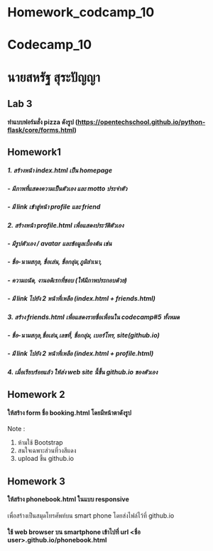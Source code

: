 # Homework_codcamp_10
# Codecamp_10
# นายสหรัฐ  สุระปัญญา

## Lab 3
#### ทำแบบฟอร์มสั่ง pizza ดังรูป  (https://opentechschool.github.io/python-flask/core/forms.html)
## Homework1
##### 1. สร้างหน้า index.html เป็น homepage 
##### - มีภาพที่แสดงความเป็นตัวเอง และ motto ประจำตัว
##### - มี link เข้าสู่หน้า profile และ friend 
##### 2. สร้างหน้า profile.html เพื่อแสดงประวัติตัวเอง 
##### - มีรูปตัวเอง / avatar และข้อมูลเบื้องต้น เช่น
##### - ชื่อ-นามสกุล,​ ชื่อเล่น, ชื่อกลุ่ม,​ ภูมิลำเนา, 
##### - ความถนัด, งานอดิเรกที่ชอบ (ให้มีภาพประกอบด้วย)
##### - มี link ไปยัง 2 หน้าที่เหลือ (index.html + friends.html)
##### 3. สร้าง friends.html เพื่อแสดงรายชื่อเพื่อนใน codecamp#5 ทั้งหมด
##### - ชื่อ-นามสกุล,​ ชื่อเล่น,เลขที่, ชื่อกลุ่ม,​ เบอร์โทร, site(github.io) 
##### - มี link ไปยัง 2 หน้าที่เหลือ (index.html + profile.html)
##### 4. เมื่อเรียบร้อยแล้ว ให้ส่ง web site นี้ขึ้น github.io ของตัวเอง  

## Homework 2
#### ให้สร้าง form ชื่อ booking.html โดยมีหน้าตาดังรูป  
Note : 
1. ห้ามใช้ Bootstrap 
2. สนใจเฉพาะส่วนที่วงสีแดง
3. upload ขึ้น github.io 

## Homework 3
#### ให้สร้าง phonebook.html ในแบบ responsive 
เพื่อสร้างเป็นสมุดโทรศัพท์บน smart phone
โดยส่งไฟล์ไว้ที่ github.io
#### ใช้ web browser บน smartphone เข้าไปที่  url <ชื่อ user>.github.io/phonebook.html
